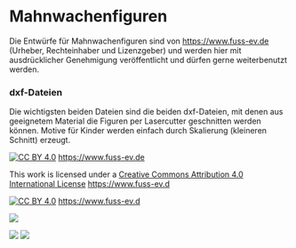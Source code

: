 # Mahnwachenfiguren
Die Entwürfe für Mahnwachenfiguren sind von https://www.fuss-ev.de (Urheber, Rechteinhaber und Lizenzgeber) und werden hier mit ausdrücklicher Genehmigung veröffentlicht und dürfen gerne weiterbenutzt werden.

### dxf-Dateien

Die wichtigsten beiden Dateien sind die beiden dxf-Dateien, mit denen aus geeignetem Material die Figuren per Lasercutter geschnitten werden können. Motive für Kinder werden einfach durch Skalierung (kleineren Schnitt) erzeugt.

[![CC BY 4.0][cc-by-shield]][cc-by] https://www.fuss-ev.de

This work is licensed under a [Creative Commons Attribution 4.0 International
License][cc-by] https://www.fuss-ev.d

[![CC BY 4.0][cc-by-image]][cc-by] https://www.fuss-ev.d

[cc-by]: http://creativecommons.org/licenses/by/4.0/
[cc-by-image]: https://i.creativecommons.org/l/by/4.0/88x31.png
[cc-by-shield]: https://img.shields.io/badge/License-CC%20BY%204.0-lightgrey.svg


![](https://raw.githubusercontent.com/Wikinaut/mahnwachenfiguren/master/20191026_Mahnwache_Berkaer_Platz.jpg)

![](https://github.com/Wikinaut/mahnwachenfiguren/blob/master/m.png) ![](https://github.com/Wikinaut/mahnwachenfiguren/blob/master/w.png)

